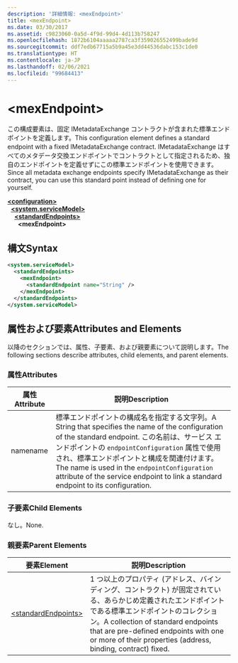 ```yaml
---
description: '詳細情報: <mexEndpoint>'
title: <mexEndpoint>
ms.date: 03/30/2017
ms.assetid: c9823060-0a5d-4f9d-99d4-4d113b758247
ms.openlocfilehash: 1872b6104aaaaa2787ca3f359026552499bade9d
ms.sourcegitcommit: ddf7edb67715a5b9a45e3dd44536dabc153c1de0
ms.translationtype: HT
ms.contentlocale: ja-JP
ms.lasthandoff: 02/06/2021
ms.locfileid: "99684413"
---
```

# \<mexEndpoint>

<span data-ttu-id="a2f02-102">この構成要素は、固定 IMetadataExchange コントラクトが含まれた標準エンドポイントを定義します。</span><span class="sxs-lookup"><span data-stu-id="a2f02-102">This configuration element defines a standard endpoint with a fixed IMetadataExchange contract.</span></span> <span data-ttu-id="a2f02-103">IMetadataExchange はすべてのメタデータ交換エンドポイントでコントラクトとして指定されるため、独自のエンドポイントを定義せずにこの標準エンドポイントを使用できます。</span><span class="sxs-lookup"><span data-stu-id="a2f02-103">Since all metadata exchange endpoints specify IMetadataExchange as their contract, you can use this standard point instead of defining one for yourself.</span></span>  
  
[**\<configuration>**](../configuration-element.md)\
&nbsp;&nbsp;[**\<system.serviceModel>**](system-servicemodel.md)\
&nbsp;&nbsp;&nbsp;&nbsp;[**\<standardEndpoints>**](standardendpoints.md)\
&nbsp;&nbsp;&nbsp;&nbsp;&nbsp;&nbsp;**\<mexEndpoint>**  
  
## <a name="syntax"></a><span data-ttu-id="a2f02-104">構文</span><span class="sxs-lookup"><span data-stu-id="a2f02-104">Syntax</span></span>  
  
```xml  
<system.serviceModel>
  <standardEndpoints>
    <mexEndpoint>
      <standardEndpoint name="String" />
    </mexEndpoint>
  </standardEndpoints>
</system.serviceModel>
```  
  
## <a name="attributes-and-elements"></a><span data-ttu-id="a2f02-105">属性および要素</span><span class="sxs-lookup"><span data-stu-id="a2f02-105">Attributes and Elements</span></span>  

 <span data-ttu-id="a2f02-106">以降のセクションでは、属性、子要素、および親要素について説明します。</span><span class="sxs-lookup"><span data-stu-id="a2f02-106">The following sections describe attributes, child elements, and parent elements.</span></span>  
  
### <a name="attributes"></a><span data-ttu-id="a2f02-107">属性</span><span class="sxs-lookup"><span data-stu-id="a2f02-107">Attributes</span></span>  
  
|<span data-ttu-id="a2f02-108">属性</span><span class="sxs-lookup"><span data-stu-id="a2f02-108">Attribute</span></span>|<span data-ttu-id="a2f02-109">説明</span><span class="sxs-lookup"><span data-stu-id="a2f02-109">Description</span></span>|  
|---------------|-----------------|  
|<span data-ttu-id="a2f02-110">name</span><span class="sxs-lookup"><span data-stu-id="a2f02-110">name</span></span>|<span data-ttu-id="a2f02-111">標準エンドポイントの構成名を指定する文字列。</span><span class="sxs-lookup"><span data-stu-id="a2f02-111">A String that specifies the name of the configuration of the standard endpoint.</span></span> <span data-ttu-id="a2f02-112">この名前は、サービス エンドポイントの `endpointConfiguration` 属性で使用され、標準エンドポイントと構成を関連付けます。</span><span class="sxs-lookup"><span data-stu-id="a2f02-112">The name is used in the `endpointConfiguration` attribute of the service endpoint to link a standard endpoint to its configuration.</span></span>|  
  
### <a name="child-elements"></a><span data-ttu-id="a2f02-113">子要素</span><span class="sxs-lookup"><span data-stu-id="a2f02-113">Child Elements</span></span>  

 <span data-ttu-id="a2f02-114">なし。</span><span class="sxs-lookup"><span data-stu-id="a2f02-114">None.</span></span>  
  
### <a name="parent-elements"></a><span data-ttu-id="a2f02-115">親要素</span><span class="sxs-lookup"><span data-stu-id="a2f02-115">Parent Elements</span></span>  
  
|<span data-ttu-id="a2f02-116">要素</span><span class="sxs-lookup"><span data-stu-id="a2f02-116">Element</span></span>|<span data-ttu-id="a2f02-117">説明</span><span class="sxs-lookup"><span data-stu-id="a2f02-117">Description</span></span>|  
|-------------|-----------------|  
|[\<standardEndpoints>](standardendpoints.md)|<span data-ttu-id="a2f02-118">1 つ以上のプロパティ (アドレス、バインディング、コントラクト) が固定されている、あらかじめ定義されたエンドポイントである標準エンドポイントのコレクション。</span><span class="sxs-lookup"><span data-stu-id="a2f02-118">A collection of standard endpoints that are pre-defined endpoints with one or more of their properties (address, binding, contract) fixed.</span></span>|
